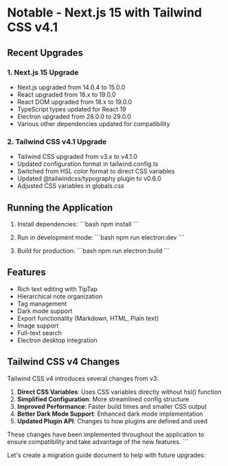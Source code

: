 # Notable - Next.js 15 with Tailwind CSS v4.1

## Recent Upgrades

### 1. Next.js 15 Upgrade
- Next.js upgraded from 14.0.4 to 15.0.0
- React upgraded from 18.x to 19.0.0
- React DOM upgraded from 18.x to 19.0.0
- TypeScript types updated for React 19
- Electron upgraded from 28.0.0 to 29.0.0
- Various other dependencies updated for compatibility

### 2. Tailwind CSS v4.1 Upgrade
- Tailwind CSS upgraded from v3.x to v4.1.0
- Updated configuration format in tailwind.config.ts
- Switched from HSL color format to direct CSS variables
- Updated @tailwindcss/typography plugin to v0.6.0
- Adjusted CSS variables in globals.css

## Running the Application

1. Install dependencies:
\`\`\`bash
npm install
\`\`\`

2. Run in development mode:
\`\`\`bash
npm run electron:dev
\`\`\`

3. Build for production:
\`\`\`bash
npm run electron:build
\`\`\`

## Features

- Rich text editing with TipTap
- Hierarchical note organization
- Tag management
- Dark mode support
- Export functionality (Markdown, HTML, Plain text)
- Image support
- Full-text search
- Electron desktop integration

## Tailwind CSS v4 Changes

Tailwind CSS v4 introduces several changes from v3:

1. **Direct CSS Variables**: Uses CSS variables directly without hsl() function
2. **Simplified Configuration**: More streamlined config structure
3. **Improved Performance**: Faster build times and smaller CSS output
4. **Better Dark Mode Support**: Enhanced dark mode implementation
5. **Updated Plugin API**: Changes to how plugins are defined and used

These changes have been implemented throughout the application to ensure compatibility and take advantage of the new features.
\`\`\`

Let's create a migration guide document to help with future upgrades:
